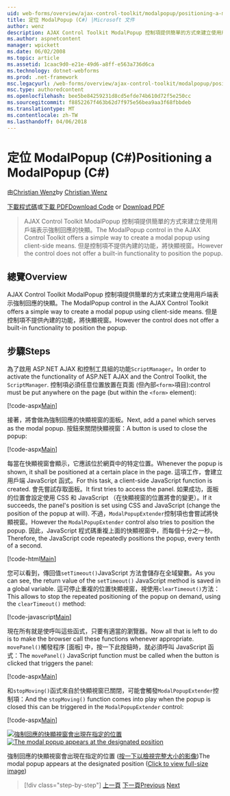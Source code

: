 ```yaml
---
uid: web-forms/overview/ajax-control-toolkit/modalpopup/positioning-a-modalpopup-cs
title: 定位 ModalPopup (C#) |Microsoft 文件
author: wenz
description: AJAX Control Toolkit ModalPopup 控制項提供簡單的方式來建立使用用戶端表示強制回應的快顯。 但是控制項不提供...
ms.author: aspnetcontent
manager: wpickett
ms.date: 06/02/2008
ms.topic: article
ms.assetid: 1caac9d0-e21e-49d6-a8ff-e563a736d6ca
ms.technology: dotnet-webforms
ms.prod: .net-framework
msc.legacyurl: /web-forms/overview/ajax-control-toolkit/modalpopup/positioning-a-modalpopup-cs
msc.type: authoredcontent
ms.openlocfilehash: bee5be84259231d8cd5efde74b610d72f5e250cc
ms.sourcegitcommit: f8852267f463b62d7f975e56bea9aa3f68fbbdeb
ms.translationtype: MT
ms.contentlocale: zh-TW
ms.lasthandoff: 04/06/2018
---
```

<a name="positioning-a-modalpopup-c"></a><span data-ttu-id="f3c40-104">定位 ModalPopup (C#)</span><span class="sxs-lookup"><span data-stu-id="f3c40-104">Positioning a ModalPopup (C#)</span></span>
====================
<span data-ttu-id="f3c40-105">由[Christian Wenz](https://github.com/wenz)</span><span class="sxs-lookup"><span data-stu-id="f3c40-105">by [Christian Wenz](https://github.com/wenz)</span></span>

<span data-ttu-id="f3c40-106">[下載程式碼](http://download.microsoft.com/download/2/4/0/24052038-f942-4336-905b-b60ae56f0dd5/ModalPopup4.cs.zip)或[下載 PDF](http://download.microsoft.com/download/b/6/a/b6ae89ee-df69-4c87-9bfb-ad1eb2b23373/modalpopup4CS.pdf)</span><span class="sxs-lookup"><span data-stu-id="f3c40-106">[Download Code](http://download.microsoft.com/download/2/4/0/24052038-f942-4336-905b-b60ae56f0dd5/ModalPopup4.cs.zip) or [Download PDF](http://download.microsoft.com/download/b/6/a/b6ae89ee-df69-4c87-9bfb-ad1eb2b23373/modalpopup4CS.pdf)</span></span>

> <span data-ttu-id="f3c40-107">AJAX Control Toolkit ModalPopup 控制項提供簡單的方式來建立使用用戶端表示強制回應的快顯。</span><span class="sxs-lookup"><span data-stu-id="f3c40-107">The ModalPopup control in the AJAX Control Toolkit offers a simple way to create a modal popup using client-side means.</span></span> <span data-ttu-id="f3c40-108">但是控制項不提供內建的功能，將快顯視窗。</span><span class="sxs-lookup"><span data-stu-id="f3c40-108">However the control does not offer a built-in functionality to position the popup.</span></span>


## <a name="overview"></a><span data-ttu-id="f3c40-109">總覽</span><span class="sxs-lookup"><span data-stu-id="f3c40-109">Overview</span></span>

<span data-ttu-id="f3c40-110">AJAX Control Toolkit ModalPopup 控制項提供簡單的方式來建立使用用戶端表示強制回應的快顯。</span><span class="sxs-lookup"><span data-stu-id="f3c40-110">The ModalPopup control in the AJAX Control Toolkit offers a simple way to create a modal popup using client-side means.</span></span> <span data-ttu-id="f3c40-111">但是控制項不提供內建的功能，將快顯視窗。</span><span class="sxs-lookup"><span data-stu-id="f3c40-111">However the control does not offer a built-in functionality to position the popup.</span></span>

## <a name="steps"></a><span data-ttu-id="f3c40-112">步驟</span><span class="sxs-lookup"><span data-stu-id="f3c40-112">Steps</span></span>

<span data-ttu-id="f3c40-113">為了啟用 ASP.NET AJAX 和控制工具組的功能`ScriptManager`。</span><span class="sxs-lookup"><span data-stu-id="f3c40-113">In order to activate the functionality of ASP.NET AJAX and the Control Toolkit, the `ScriptManager`.</span></span> <span data-ttu-id="f3c40-114">控制項必須任意位置放置在頁面 (但內部`<form>`項目):</span><span class="sxs-lookup"><span data-stu-id="f3c40-114">control must be put anywhere on the page (but within the `<form>` element):</span></span>

[!code-aspx[Main](positioning-a-modalpopup-cs/samples/sample1.aspx)]

<span data-ttu-id="f3c40-115">接著，將會做為強制回應的快顯視窗的面板。</span><span class="sxs-lookup"><span data-stu-id="f3c40-115">Next, add a panel which serves as the modal popup.</span></span> <span data-ttu-id="f3c40-116">按鈕來關閉快顯視窗：</span><span class="sxs-lookup"><span data-stu-id="f3c40-116">A button is used to close the popup:</span></span>

[!code-aspx[Main](positioning-a-modalpopup-cs/samples/sample2.aspx)]

<span data-ttu-id="f3c40-117">每當在快顯視窗會顯示，它應該位於網頁中的特定位置。</span><span class="sxs-lookup"><span data-stu-id="f3c40-117">Whenever the popup is shown, it shall be positioned at a certain place in the page.</span></span> <span data-ttu-id="f3c40-118">這項工作，會建立用戶端 JavaScript 函式。</span><span class="sxs-lookup"><span data-stu-id="f3c40-118">For this task, a client-side JavaScript function is created.</span></span> <span data-ttu-id="f3c40-119">會先嘗試存取面板。</span><span class="sxs-lookup"><span data-stu-id="f3c40-119">It first tries to access the panel.</span></span> <span data-ttu-id="f3c40-120">如果成功，面板的位置會設定使用 CSS 和 JavaScript （在快顯視窗的位置將會的變更）。</span><span class="sxs-lookup"><span data-stu-id="f3c40-120">If it succeeds, the panel's position is set using CSS and JavaScript (change the position of the popup at will).</span></span> <span data-ttu-id="f3c40-121">不過，`ModalPopupExtender`控制項也會嘗試將快顯視窗。</span><span class="sxs-lookup"><span data-stu-id="f3c40-121">However the `ModalPopupExtender` control also tries to position the popup.</span></span> <span data-ttu-id="f3c40-122">因此，JavaScript 程式碼重複上面的快顯視窗中，而每個十分之一秒。</span><span class="sxs-lookup"><span data-stu-id="f3c40-122">Therefore, the JavaScript code repeatedly positions the popup, every tenth of a second.</span></span>

[!code-html[Main](positioning-a-modalpopup-cs/samples/sample3.html)]

<span data-ttu-id="f3c40-123">您可以看到，傳回值`setTimeout()`JavaScript 方法會儲存在全域變數。</span><span class="sxs-lookup"><span data-stu-id="f3c40-123">As you can see, the return value of the `setTimeout()` JavaScript method is saved in a global variable.</span></span> <span data-ttu-id="f3c40-124">這可停止重複的位置快顯視窗，視使用`clearTimeout()`方法：</span><span class="sxs-lookup"><span data-stu-id="f3c40-124">This allows to stop the repeated positioning of the popup on demand, using the `clearTimeout()` method:</span></span>

[!code-javascript[Main](positioning-a-modalpopup-cs/samples/sample4.js)]

<span data-ttu-id="f3c40-125">現在所有就是使呼叫這些函式，只要有適當的瀏覽器。</span><span class="sxs-lookup"><span data-stu-id="f3c40-125">Now all that is left to do is to make the browser call these functions whenever appropriate.</span></span> <span data-ttu-id="f3c40-126">`movePanel()`觸發程序 [面板] 中，按一下此按鈕時，就必須呼叫 JavaScript 函式：</span><span class="sxs-lookup"><span data-stu-id="f3c40-126">The `movePanel()` JavaScript function must be called when the button is clicked that triggers the panel:</span></span>

[!code-aspx[Main](positioning-a-modalpopup-cs/samples/sample5.aspx)]

<span data-ttu-id="f3c40-127">和`stopMoving()`函式來自於快顯視窗已關閉，可能會觸發`ModalPopupExtender`控制項：</span><span class="sxs-lookup"><span data-stu-id="f3c40-127">And the `stopMoving()` function comes into play when the popup is closed this can be triggered in the `ModalPopupExtender` control:</span></span>

[!code-aspx[Main](positioning-a-modalpopup-cs/samples/sample6.aspx)]


<span data-ttu-id="f3c40-128">[![強制回應的快顯視窗會出現在指定的位置](positioning-a-modalpopup-cs/_static/image2.png)](positioning-a-modalpopup-cs/_static/image1.png)</span><span class="sxs-lookup"><span data-stu-id="f3c40-128">[![The modal popup appears at the designated position](positioning-a-modalpopup-cs/_static/image2.png)](positioning-a-modalpopup-cs/_static/image1.png)</span></span>

<span data-ttu-id="f3c40-129">強制回應的快顯視窗會出現在指定的位置 ([按一下以檢視完整大小的影像](positioning-a-modalpopup-cs/_static/image3.png))</span><span class="sxs-lookup"><span data-stu-id="f3c40-129">The modal popup appears at the designated position ([Click to view full-size image](positioning-a-modalpopup-cs/_static/image3.png))</span></span>

> [!div class="step-by-step"]
> <span data-ttu-id="f3c40-130">[上一頁](handling-postbacks-from-a-modalpopup-cs.md)
> [下一頁](launching-a-modal-popup-window-from-server-code-vb.md)</span><span class="sxs-lookup"><span data-stu-id="f3c40-130">[Previous](handling-postbacks-from-a-modalpopup-cs.md)
[Next](launching-a-modal-popup-window-from-server-code-vb.md)</span></span>
